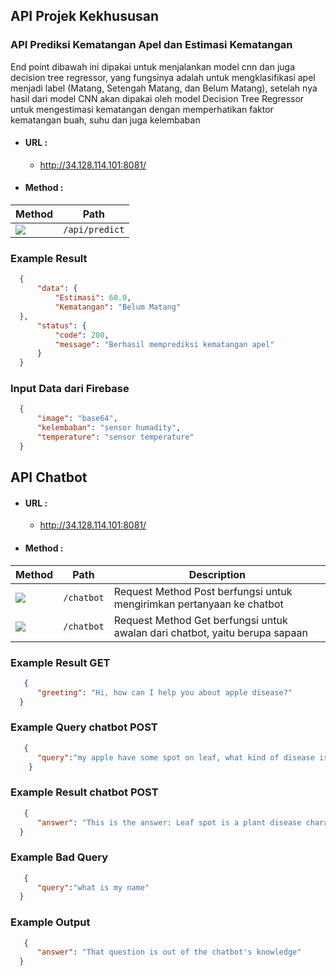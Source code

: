 ## API Projek Kekhususan

### API Prediksi Kematangan Apel dan Estimasi Kematangan

End point dibawah ini dipakai untuk menjalankan model cnn dan juga decision tree regressor, yang fungsinya adalah untuk mengklasifikasi apel menjadi label (Matang, Setengah Matang, dan Belum Matang), setelah nya hasil dari model CNN akan dipakai oleh model Decision Tree Regressor untuk mengestimasi kematangan dengan memperhatikan faktor kematangan buah, suhu dan juga kelembaban
 * #### URL : 
    * http://34.128.114.101:8081/
  * #### Method :

| Method                                                           | Path                   |
| ---------------------------------------------------------------- | --------------------- |
| ![](https://storage.kodeteks.com/POST.png)                       | `/api/predict`       |

### Example Result
  ```json
    {
        "data": {
            "Estimasi": 60.0,
            "Kematangan": "Belum Matang"
    },
        "status": {
            "code": 200,
            "message": "Berhasil memprediksi kematangan apel"
        }
    }
 ```

### Input Data dari Firebase
  ```json
    {
        "image": "base64",
        "kelembaban": "sensor humadity",
        "temperature": "sensor temperature"
    }
 ```

## API Chatbot

 * #### URL : 
    * http://34.128.114.101:8081/
  * #### Method :

| Method                                                           | Path                   |   Description             |
| ---------------------------------------------------------------- | --------------------- |--------------------- |
| ![](https://storage.kodeteks.com/POST.png)                       | `/chatbot`       | Request Method Post berfungsi untuk mengirimkan pertanyaan ke chatbot  |
|![](https://pub-cc8247a7807d42d1bd2453b3dae2f678.r2.dev/GET.png)  | `/chatbot` |Request Method Get berfungsi untuk awalan dari chatbot, yaitu berupa sapaan  |

### Example Result GET
  ```json
     {
        "greeting": "Hi, how can I help you about apple disease?"
    }
 ```

### Example Query chatbot POST
  ```json
     {
        "query":"my apple have some spot on leaf, what kind of disease is that?"
      }
 ```

### Example Result chatbot POST
  ```json
     {
        "answer": "This is the answer: Leaf spot is a plant disease characterized by small brown or black spots on leaves, caused by fungal or bacterial infections. These spots can lead to premature leaf drop and reduced photosynthesis, weakening the plant."
    }
 ```

### Example Bad Query
  ```json
     {
        "query":"what is my name"
    }
 ```

### Example Output
  ```json
     {
        "answer": "That question is out of the chatbot's knowledge"
    }
 ```

